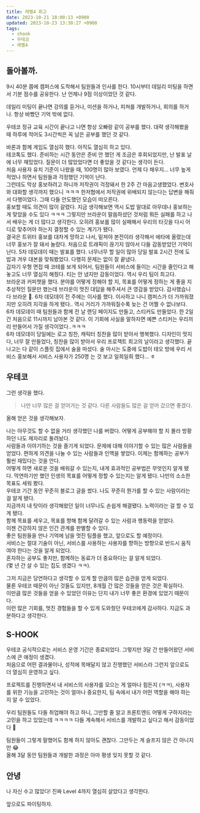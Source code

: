 ```yaml
---
title: 레벨4 회고
date: 2023-10-21 18:00:13 +0900
updated: 2023-10-23 13:30:27 +0900
tags:
  - shook
  - 우테코
  - 레벨4
---
```


## 돌아볼까.

9시 40분 쯤에 캠퍼스에 도착해서 팀원들과 인사를 한다.
10시부터 데일리 미팅을 하면서 기분 점수를 공유한다. 난 언제나 9점 이상이었던 것 같다.

데일리 미팅이 끝나면 강의를 듣거나, 미션을 하거나, 피쳐를 개발하거나, 회의를 하거나. 항상 바빴던 기억 밖에 없다.

우테코 정규 교육 시간이 끝나고 나면 항상 오빠랑 같이 공부를 했다. 대략 생각해봤을 때 하루에 적어도 3시간씩은 꼭 남은 공부를 했던 것 같다.

바론과 함께 게임도 열심히 했다. 아직도 열심히 하고 있다.  
테코톡도 했다. 준비하는 시간 동안은 준비 안 했던 게 조금은 후회되었지만, 난 발표 날에 너무 재밌었다. 질문이 더 많았었다면 더 좋았을 것 같다는 생각이 든다.  
처음 사용자 유치 기준이 나왔을 때, 100명이 많아 보였다. 언제 다 채우지... 너무 높게 적었나 하면서 팀원들과 걱정했던 기억이 난다.  
그런데도 막상 홍보하려고 하니까 저작권이 걱정돼서 한 2주 간 마음고생했었다. 변호사와 대화할 생각까지 했으니 ㅋㅋㅋ 한저협에서 저작권에 위배되지 않는다는 답변을 해줘서 다행이었다. 그때 다들 안도했던 모습이 떠오른다.  
홍보할 때도 의견이 많이 갈렸다. 지금 생각해보면 역시 도밥 말대로 아무데나 홍보하는 게 맞았을 수도 있다 ㅋㅋㅋ 그렇지만 브라운이 말씀하셨던 것처럼 뭐든 실패를 하고 나서 배우는 게 더 많다고 생각한다. 오히려 홍보를 많이 실패해서 우리의 타깃을 다시 어디로 맞추어야 하는지 결정할 수 있는 계기가 됐다.  
결국은 트위터 홍보를 대차게 망하고 나서, 밑져야 본전이라 생각해서 에타에 올렸는데 너무 홍보가 잘 돼서 놀랐다. 처음으로 트래픽이 끊기지 않아서 다들 감동받았던 기억이 난다.
5차 데모데이 때는 발표를 했다. 너무너무 할 일이 많아 당일 발표 2시간 전에 도밥과 겨우 대본을 맞춰봤었다. 다행히 문제는 없이 잘 끝냈다.  
갑자기 우형 면접 때 코테를 보게 되어서, 팀원들이 서비스에 들이는 시간을 줄인다고 해놓고도 너무 열심히 해줬다. 티는 안 냈지만 감동이었다. 역시 우리 팀이 최고다.  
브라운과 커피챗을 했다. 분야를 어떻게 정해야 할 지, 목표를 어떻게 정하는 게 좋을 지 추상적인 질문만 했는데 브라운이 멋진 대답을 해주셔서 큰 영감을 받았다. 감사했습니다 브라운 🥹. 
6차 데모데이 전 주에는 이사를 했다. 이사하고 나니 캠퍼스가 더 가까워졌지만 오히려 지각을 하게 됐다.. 역시 거리가 가까워질수록 늦는 건 어쩔 수 없나보다.  
6차 데모데이 때 팀원들과 함께 전 날 랜딩 페이지도 만들고, 스티커도 만들었다. 한 2일 간 처음으로 11시까지 남아본 것 같다. 이 기회에 사실을 말하자면 예쁜 스티커는 우리끼리 만들어서 가질 생각이었다..ㅋㅋㅋ  
6차 데모데이 당일에는 로고 칭찬, 캐릭터 칭찬을 많이 받아서 행복했다. 디자인이 멋지다, 너무 잘 만들었다, 칭찬을 많이 받아서 우리 프로젝트 최고의 날이라고 생각했다. 끝나고는 다 같이 스플릿 집에서 술을 마셨다. 술 마시는 도중에 도밥이 테오 방에 우리 서비스 홍보해서 서비스 사용자가 250명 는 것 보고 일희일희 했다... ㅎ  

## 우테코

그런 생각을 했다.

> 나만 너무 많은 걸 얻어가는 것 같다. 
> 다른 사람들도 많은 걸 얻어 갔으면 좋겠다.

올해 얻은 것을 생각해보자.

나는 아무것도 할 수 없을 거라 생각했던 나를 버렸다. 어떻게 공부해야 할 지 몰라 방황하던 나도 제자리로 돌려놨다.  
사람들과 이야기하는 것을 즐기게 되었다. 문제에 대해 이야기할 수 있는 많은 사람들을 얻었다. 편하게 의견을 나눌 수 있는 사람들과 인맥을 쌓았다. 이제는 함께하는 공부가 훨씬 재밌다는 것을 안다.  
어떻게 하면 새로운 것을 배워갈 수 있는지, 내게 효과적인 공부법은 무엇인지 알게 됐다.
막연하기만 했던 인생의 목표를 어떻게 정할 수 있는지는 알게 됐다. 나만의 소소한 목표도 세워 봤다.  
우테코 기간 동안 꾸준히 블로그 글을 썼다. 나도 꾸준히 뭔가를 할 수 있는 사람이라는 걸 알게 됐다.  
지금까지 내 탓이라 생각해왔던 일이 너무나도 손쉽게 해결됐다. 노력이라는 걸 할 수 있게 됐다.  
함께 목표를 세우고, 목표를 향해 함께 달려갈 수 있는 사람과 행동력을 얻었다.  
이젠 건강하지 않은 인간 관계를 판별할 수 있다.  
좋은 팀원들을 만나 기억에 남을 멋진 팀플을 했고, 앞으로도 할 예정이다.  
서비스는 절대 기술이 아닌, 서비스를 사용하는 사용자를 향하는 방향으로 반드시 움직여야 한다는 것을 알게 되었다.  
혼자하는 공부도 좋지만, 함께하는 동료가 더 중요하다는 걸 알게 되었다.  
(몇 년 간 살 수 있는 집도 생겼다 ㅋㅋ). 

그저 지금은 당연하다고 생각할 수 있게 할 만큼의 많은 습관을 얻게 되었다.  
물론 우테코 때문이 아닌 것들도 있지만, 8개월 간 많은 것들을 얻은 것은 확실하다.   
이만큼 많은 것들을 얻을 수 있었던 이유는 단지 내가 너무 좋은 환경에 있었기 때문이다.  
이런 많은 기회를, 멋진 경험들을 할 수 있게 도와줬던 우테코에게 감사하다. 지금도 과분하다고 생각한다.  

## S-HOOK

우테코 공식적으로는 서비스 운영 기간은 종료되었다. 그렇지만 3달 간 만들어왔던 서비스에 큰 애정이 생겼다.  
처음으로 어떤 결과물이나, 성적에 목매달지 않고 진행했던 서비스라 그런지 앞으로도 더 열심히 운영하고 싶다.  

프로젝트를 진행하면서 내 서비스의 사용자를 모으는 게 얼마나 힘든지 (ㅋㅋ), 사용자를 위한 기능을 고민하는 것이 얼마나 중요한지, 팀 속에서 내가 어떤 역할을 해야 하는 지 알 수 있었다.  

우리 팀원들도 다들 취업해야 하고 하니, 그만할 줄 알고 프론트엔드 어떻게 구하지라는 고민을 하고 있었는데 ㅋㅋㅋㅋ 다들 계속해서 서비스를 개발하고 싶다고 해서 감동이었다 🥹  

팀원들이 그렇게 말했어도 함께 하지 않아도 괜찮다. 그만두는 게 슬프지 않은 건 아니지만 😂   
올해 3달 동안 팀원들과 개발한 과정은 아마 평생 잊지 못할 것 같다.  

## 안녕

나 자신 수고 많았다! 진짜 Level 4까지 열심히 살았다고 생각한다.  

앞으로도 파이팅하자.  